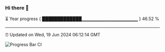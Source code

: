 ### Hi there 👋

⏳ Year progress { █████████████▁▁▁▁▁▁▁▁▁▁▁▁▁▁▁▁▁ } 46.52 %

---

⏰ Updated on Wed, 19 Jun 2024 06:12:14 GMT

![Progress Bar CI](https://github.com/Shyam-Makwana/GitHub-Actions-Demo/workflows/Progress%20Bar%20CI/badge.svg)
